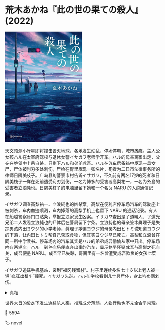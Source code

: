 # 荒木あかね『此の世の果ての殺人』(2022)

<img src=covers/2022_此の世の果ての殺人.jpg width=250/>

天文预测小行星即将撞击毁灭地球，各地发生动乱，停水停电，城市瘫痪。主人公女孩ハル在太宰府驾校与退休女警イサガワ老师学开车。ハル的母亲离家出走，父亲在绝望中上吊自杀，只剩下ハル和弟弟成吾。ハル在汽车后备箱中发现一具女尸，尸体被利刃多处刺伤，尸检在胃里发现一张名片，死者为二日市法律事务所的律师日隅美枝子。广岛县的警察市村告诉イサガワ，不久前有两名17岁的死者和日隅美枝子一样在死前遭受利刃划伤，一名为博多的受害者高梨祐一，一名为糸島的受害者立浪純也。日隅美枝子的电脑里留下她和一个名为 NARU 的人的通信记录。

イサガワ调查高梨祐一、立浪純也的凶杀案。高梨在便利店停车场汽车的驾驶座上被刺杀，车内血迹喷溅，车内掉落的高梨手机上也留下 NARU 的通话记录。有人在船越警察局门口贴条，举报立浪家发生凶案。イサガワ查出是了道暁人、了道光兄弟二人发现立浪純也的尸体后在警局留下字条。立浪純也的母亲笠木眞理子是失踪男孩内田ヨウジ的小学老师，眞理子欺骗ヨウジ的母亲内田ヒトミ说知道ヨウジ的下落，让内田ヒトミ帮自己获取食物，但其实ヨウジ早已死亡。高梨和立浪曾在同一所中学读书。停车场内的汽车其实是ハル的弟弟成吾偷偷从家中开出。停车场内有两辆车，ハル一到停车场便直奔出事的汽车，显示她早怀疑成吾与高梨之死有关，成吾便是 NARU。成吾早已失踪，房间里有一名曾遭受成吾欺负的女孩七菜子。

イサガワ追踪手机基站，来到“福冈残留村”。村子里连续多名七十岁以上老人被一辆“疯狂出租车”撞死。イサガワ失踪。ハル在学校看到几十具尸体，身上均布满刺伤。

<details><summary>真相</summary>
高梨祐一、立浪純也、日隅美枝子、成吾四人在学校见面，撞到“疯狂出租车”的连续杀人魔，成吾最先被杀。高梨开成吾的车逃到博多，在停车场被凶手杀死。凶手从成吾的手机中查到立浪的住址，到其家中灭口。“疯狂出租车”其实是警车，证人看到警车隐藏在护栏后面，没有看到车子下半身涂成黑色的部分，误以为是全白的出租车。凶手是警察市村，日隅去警局报警的时候被市村灭口。结尾ハル开车撞倒市村，并阻止イサガワ杀市村维持正义。
</details>

世界末日的设定下发生连续杀人案，推理成分薄弱，人物行动也不完全合乎常理。

:link: 5594

:label: novel